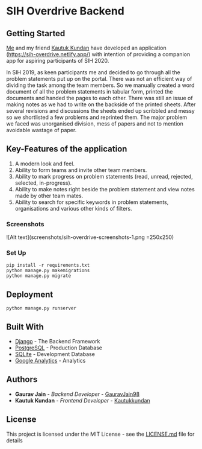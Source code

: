 # SIH Overdrive Backend


## Getting Started

[Me](https://github.com/GauravJain98) and my friend [Kautuk Kundan](https://github.com/Kautukkundan/) have developed an application (https://sih-overdrive.netlify.app/) with intention of providing a companion app for aspiring participants of SIH 2020. 

In SIH 2019, as keen participants me and  decided to go through all the problem statements put up on the portal. There was not an efficient way of dividing the task among the team members. So we manually created a word document of all the problem statements in tabular form, printed the documents and handed the pages to each other. 
There was still an issue of making notes as we had to write on the backside of the printed sheets. After several revisions and discussions the sheets ended up scribbled and messy so we shortlisted a few problems and reprinted them. 
The major problem we faced was unorganised division, mess of papers and not to mention avoidable wastage of paper. 

## Key-Features of the application
1. A modern look and feel.
2. Ability to form teams and invite other team members.
3. Ability to mark progress on problem statements (read, unread, rejected, selected, in-progress).
4. Ability to make notes right beside the problem statement and view notes made by other team mates. 
5. Ability to search for specific keywords in problem statements, organisations and various other kinds of filters.

### Screenshots

![Alt text](screenshots/sih-overdrive-screenshots-1.png =250x250)

### Set Up

```
pip install -r requirements.txt
python manage.py makemigrations 
python manage.py migrate 
```

## Deployment

```
python manage.py runserver
```

## Built With

* [Django](https://www.djangoproject.com/) - The Backend Framework
* [PostgreSQL](https://www.postgresql.org/) - Production Database
* [SQLite](https://www.sqlite.org/index.html) - Development Database
* [Google Analytics](https://analytics.google.com/analytics/web/) - Analytics

## Authors

* **Gaurav Jain** - *Backend Developer* - [GauravJain98](https://github.com/GauravJain98)
* **Kautuk Kundan** - *Frontend Developer* - [Kautukkundan](https://github.com/Kautukkundan)

## License

This project is licensed under the MIT License - see the [LICENSE.md](LICENSE.md) file for details
